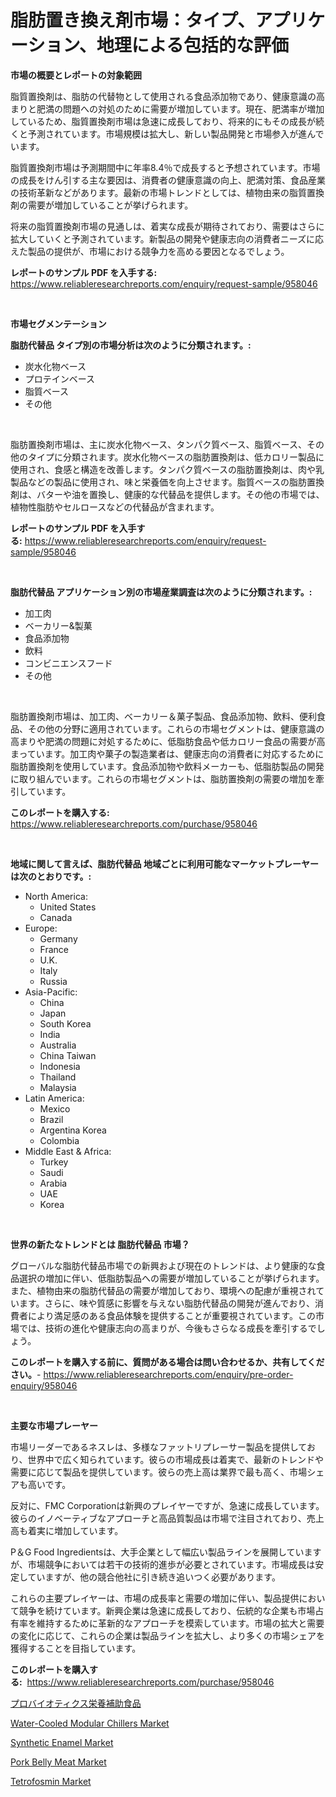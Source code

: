<p><h1>脂肪置き換え剤市場：タイプ、アプリケーション、地理による包括的な評価</h1></p><p><strong>市場の概要とレポートの対象範囲</strong></p>
<p><p>脂質置換剤は、脂肪の代替物として使用される食品添加物であり、健康意識の高まりと肥満の問題への対処のために需要が増加しています。現在、肥満率が増加しているため、脂質置換剤市場は急速に成長しており、将来的にもその成長が続くと予測されています。市場規模は拡大し、新しい製品開発と市場参入が進んでいます。</p><p>脂質置換剤市場は予測期間中に年率8.4％で成長すると予想されています。市場の成長をけん引する主な要因は、消費者の健康意識の向上、肥満対策、食品産業の技術革新などがあります。最新の市場トレンドとしては、植物由来の脂質置換剤の需要が増加していることが挙げられます。</p><p>将来の脂質置換剤市場の見通しは、着実な成長が期待されており、需要はさらに拡大していくと予測されています。新製品の開発や健康志向の消費者ニーズに応えた製品の提供が、市場における競争力を高める要因となるでしょう。</p></p>
<p><strong>レポートのサンプル PDF を入手する:</strong> <a href="https://www.reliableresearchreports.com/enquiry/request-sample/958046">https://www.reliableresearchreports.com/enquiry/request-sample/958046</a></p>
<p>&nbsp;</p>
<p><strong>市場セグメンテーション</strong></p>
<p><strong>脂肪代替品 タイプ別の市場分析は次のように分類されます。:</strong></p>
<p><ul><li>炭水化物ベース</li><li>プロテインベース</li><li>脂質ベース</li><li>その他</li></ul></p>
<p>&nbsp;</p>
<p><p>脂肪置換剤市場は、主に炭水化物ベース、タンパク質ベース、脂質ベース、その他のタイプに分類されます。炭水化物ベースの脂肪置換剤は、低カロリー製品に使用され、食感と構造を改善します。タンパク質ベースの脂肪置換剤は、肉や乳製品などの製品に使用され、味と栄養価を向上させます。脂質ベースの脂肪置換剤は、バターや油を置換し、健康的な代替品を提供します。その他の市場では、植物性脂肪やセルロースなどの代替品が含まれます。</p></p>
<p><strong>レポートのサンプル PDF を入手する:</strong>&nbsp;<a href="https://www.reliableresearchreports.com/enquiry/request-sample/958046">https://www.reliableresearchreports.com/enquiry/request-sample/958046</a></p>
<p>&nbsp;</p>
<p><strong> 脂肪代替品 アプリケーション別の市場産業調査は次のように分類されます。:</strong></p>
<p><ul><li>加工肉</li><li>ベーカリー&製菓</li><li>食品添加物</li><li>飲料</li><li>コンビニエンスフード</li><li>その他</li></ul></p>
<p>&nbsp;</p>
<p><p>脂肪置換剤市場は、加工肉、ベーカリー＆菓子製品、食品添加物、飲料、便利食品、その他の分野に適用されています。これらの市場セグメントは、健康意識の高まりや肥満の問題に対処するために、低脂肪食品や低カロリー食品の需要が高まっています。加工肉や菓子の製造業者は、健康志向の消費者に対応するために脂肪置換剤を使用しています。食品添加物や飲料メーカーも、低脂肪製品の開発に取り組んでいます。これらの市場セグメントは、脂肪置換剤の需要の増加を牽引しています。</p></p>
<p><strong>このレポートを購入する:</strong>&nbsp; <a href="https://www.reliableresearchreports.com/purchase/958046">https://www.reliableresearchreports.com/purchase/958046</a></p>
<p>&nbsp;</p>
<p><strong>地域に関して言えば、脂肪代替品 地域ごとに利用可能なマーケットプレーヤーは次のとおりです。:</strong></p>
<p><ul>
    <li>
        North America:
        <ul>
            <li>United States</li>
            <li>Canada</li>
        </ul>
    </li>
    <li>
        Europe:
        <ul>
            <li>Germany</li>
            <li>France</li>
            <li>U.K.</li>
            <li>Italy</li>
            <li>Russia</li>
        </ul>
    </li>
    <li>
        Asia-Pacific:
        <ul>
            <li>China</li>
            <li>Japan</li>
            <li>South Korea</li>
            <li>India</li>
            <li>Australia</li>
            <li>China Taiwan</li>
            <li>Indonesia</li>
            <li>Thailand</li>
            <li>Malaysia</li>
        </ul>
    </li>
    <li>
        Latin America:
        <ul>
            <li>Mexico</li>
            <li>Brazil</li>
            <li>Argentina Korea</li>
            <li>Colombia</li>
        </ul>
    </li>
    <li>
        Middle East & Africa:
        <ul>
            <li>Turkey</li>
            <li>Saudi</li>
            <li>Arabia</li>
            <li>UAE</li>
            <li>Korea</li>
        </ul>
    </li>
    </ul></p>
<p>&nbsp;</p>
<p><strong>世界の新たなトレンドとは 脂肪代替品 市場？</strong></p>
<p><p>グローバルな脂肪代替品市場での新興および現在のトレンドは、より健康的な食品選択の増加に伴い、低脂肪製品への需要が増加していることが挙げられます。また、植物由来の脂肪代替品の需要が増加しており、環境への配慮が重視されています。さらに、味や質感に影響を与えない脂肪代替品の開発が進んでおり、消費者により満足感のある食品体験を提供することが重要視されています。この市場では、技術の進化や健康志向の高まりが、今後もさらなる成長を牽引するでしょう。</p></p>
<p><strong>このレポートを購入する前に、質問がある場合は問い合わせるか、共有してください。</strong>- <a href="https://www.reliableresearchreports.com/enquiry/pre-order-enquiry/958046">https://www.reliableresearchreports.com/enquiry/pre-order-enquiry/958046</a></p>
<p>&nbsp;</p>
<p><strong>主要な市場プレーヤー</strong></p>
<p><p>市場リーダーであるネスレは、多様なファットリプレーサー製品を提供しており、世界中で広く知られています。彼らの市場成長は着実で、最新のトレンドや需要に応じて製品を提供しています。彼らの売上高は業界で最も高く、市場シェアも高いです。</p><p>反対に、FMC Corporationは新興のプレイヤーですが、急速に成長しています。彼らのイノベーティブなアプローチと高品質製品は市場で注目されており、売上高も着実に増加しています。</p><p>P＆G Food Ingredientsは、大手企業として幅広い製品ラインを展開していますが、市場競争においては若干の技術的進歩が必要とされています。市場成長は安定していますが、他の競合他社に引き続き追いつく必要があります。</p><p>これらの主要プレイヤーは、市場の成長率と需要の増加に伴い、製品提供において競争を続けています。新興企業は急速に成長しており、伝統的な企業も市場占有率を維持するために革新的なアプローチを模索しています。市場の拡大と需要の変化に応じて、これらの企業は製品ラインを拡大し、より多くの市場シェアを獲得することを目指しています。</p></p>
<p><strong>このレポートを購入する:</strong>&nbsp;&nbsp;<a href="https://www.reliableresearchreports.com/purchase/958046">https://www.reliableresearchreports.com/purchase/958046</a></p>
<p><p><a href="https://github.com/zekaoe592392/Market-Research-Report-List-1/blob/main/4520924192139.md">プロバイオティクス栄養補助食品</a></p><p><a href="https://natural-crush-b99.notion.site/Water-Cooled-Modular-Chillers-Market-Size-Furnishes-Valuable-Information-Encompassing-Market-Share--6b859c13433743be953673100015aaf4">Water-Cooled Modular Chillers Market</a></p><p><a href="https://github.com/Krish2023na/Market-Research-Report-List-3/blob/main/synthetic-enamel-market.md">Synthetic Enamel Market</a></p><p><a href="https://view.publitas.com/reportprime-1/pork-belly-meat-market-provides-a-comprehensive-analysis-including-a-macro-overview-of-the-market-as-well-as-micro-details-such-as-market-size-and-competitive-landscape/">Pork Belly Meat Market</a></p><p><a href="https://github.com/bmorecock/Market-Research-Report-List-2/blob/main/tetrofosmin-market.md">Tetrofosmin Market</a></p></p>